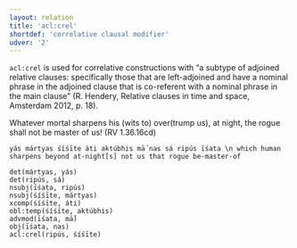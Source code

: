 ```yaml
---
layout: relation
title: 'acl:crel'
shortdef: 'correlative clausal modifier'
udver: '2'
---
```


`acl:crel` is used for correlative constructions with “a subtype of adjoined relative clauses: specifically those that are left-adjoined and have a nominal phrase in the adjoined clause that is co-referent with a nominal phrase in the main clause” (R. Hendery, Relative clauses in time and space, Amsterdam 2012, p. 18).

Whatever mortal sharpens his (wits to) over(trump us), at night, the rogue shall not be master of us! (RV 1.36.16cd)
~~~ sdparse
yás mártyas śíśīte áti aktúbhis mā́ nas sá ripús īśata \n which human sharpens beyond at-night[s] not us that rogue be-master-of

det(mártyas, yás)
det(ripús, sá)
nsubj(īśata, ripús)
nsubj(śíśīte, mártyas)
xcomp(śíśīte, áti)
obl:temp(śíśīte, aktúbhis)
advmod(īśata, mā́)
obj(īśata, nas)
acl:crel(ripús, śíśīte)
~~~
<!-- Interlanguage links updated Po 11. listopadu 2024, 20:10:13 CET -->

